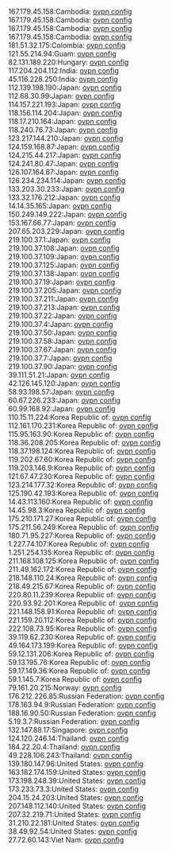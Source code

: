 167.179.45.158:Cambodia: [ovpn config](vpn/167_179_45_158.ovpn)  
167.179.45.158:Cambodia: [ovpn config](vpn/167_179_45_158.ovpn)  
167.179.45.158:Cambodia: [ovpn config](vpn/167_179_45_158.ovpn)  
167.179.45.158:Cambodia: [ovpn config](vpn/167_179_45_158.ovpn)  
181.51.32.175:Colombia: [ovpn config](vpn/181_51_32_175.ovpn)  
121.55.214.94:Guam: [ovpn config](vpn/121_55_214_94.ovpn)  
82.131.189.220:Hungary: [ovpn config](vpn/82_131_189_220.ovpn)  
117.204.204.112:India: [ovpn config](vpn/117_204_204_112.ovpn)  
45.116.228.250:India: [ovpn config](vpn/45_116_228_250.ovpn)  
112.139.198.190:Japan: [ovpn config](vpn/112_139_198_190.ovpn)  
112.68.30.99:Japan: [ovpn config](vpn/112_68_30_99.ovpn)  
114.157.221.193:Japan: [ovpn config](vpn/114_157_221_193.ovpn)  
118.156.114.204:Japan: [ovpn config](vpn/118_156_114_204.ovpn)  
118.17.210.164:Japan: [ovpn config](vpn/118_17_210_164.ovpn)  
118.240.76.73:Japan: [ovpn config](vpn/118_240_76_73.ovpn)  
123.217.144.210:Japan: [ovpn config](vpn/123_217_144_210.ovpn)  
124.159.168.87:Japan: [ovpn config](vpn/124_159_168_87.ovpn)  
124.215.44.217:Japan: [ovpn config](vpn/124_215_44_217.ovpn)  
124.241.80.47:Japan: [ovpn config](vpn/124_241_80_47.ovpn)  
126.107.164.67:Japan: [ovpn config](vpn/126_107_164_67.ovpn)  
126.234.234.114:Japan: [ovpn config](vpn/126_234_234_114.ovpn)  
133.203.30.233:Japan: [ovpn config](vpn/133_203_30_233.ovpn)  
133.32.176.212:Japan: [ovpn config](vpn/133_32_176_212.ovpn)  
14.14.35.165:Japan: [ovpn config](vpn/14_14_35_165.ovpn)  
150.249.149.222:Japan: [ovpn config](vpn/150_249_149_222.ovpn)  
153.167.66.77:Japan: [ovpn config](vpn/153_167_66_77.ovpn)  
207.65.203.229:Japan: [ovpn config](vpn/207_65_203_229.ovpn)  
219.100.37.1:Japan: [ovpn config](vpn/219_100_37_1.ovpn)  
219.100.37.108:Japan: [ovpn config](vpn/219_100_37_108.ovpn)  
219.100.37.109:Japan: [ovpn config](vpn/219_100_37_109.ovpn)  
219.100.37.125:Japan: [ovpn config](vpn/219_100_37_125.ovpn)  
219.100.37.138:Japan: [ovpn config](vpn/219_100_37_138.ovpn)  
219.100.37.19:Japan: [ovpn config](vpn/219_100_37_19.ovpn)  
219.100.37.205:Japan: [ovpn config](vpn/219_100_37_205.ovpn)  
219.100.37.211:Japan: [ovpn config](vpn/219_100_37_211.ovpn)  
219.100.37.213:Japan: [ovpn config](vpn/219_100_37_213.ovpn)  
219.100.37.22:Japan: [ovpn config](vpn/219_100_37_22.ovpn)  
219.100.37.4:Japan: [ovpn config](vpn/219_100_37_4.ovpn)  
219.100.37.50:Japan: [ovpn config](vpn/219_100_37_50.ovpn)  
219.100.37.58:Japan: [ovpn config](vpn/219_100_37_58.ovpn)  
219.100.37.67:Japan: [ovpn config](vpn/219_100_37_67.ovpn)  
219.100.37.7:Japan: [ovpn config](vpn/219_100_37_7.ovpn)  
219.100.37.90:Japan: [ovpn config](vpn/219_100_37_90.ovpn)  
39.111.51.21:Japan: [ovpn config](vpn/39_111_51_21.ovpn)  
42.126.145.120:Japan: [ovpn config](vpn/42_126_145_120.ovpn)  
58.93.198.57:Japan: [ovpn config](vpn/58_93_198_57.ovpn)  
60.67.226.233:Japan: [ovpn config](vpn/60_67_226_233.ovpn)  
60.99.168.92:Japan: [ovpn config](vpn/60_99_168_92.ovpn)  
110.15.11.224:Korea Republic of: [ovpn config](vpn/110_15_11_224.ovpn)  
112.161.170.231:Korea Republic of: [ovpn config](vpn/112_161_170_231.ovpn)  
115.95.163.90:Korea Republic of: [ovpn config](vpn/115_95_163_90.ovpn)  
118.36.208.205:Korea Republic of: [ovpn config](vpn/118_36_208_205.ovpn)  
118.37.198.124:Korea Republic of: [ovpn config](vpn/118_37_198_124.ovpn)  
119.202.67.60:Korea Republic of: [ovpn config](vpn/119_202_67_60.ovpn)  
119.203.146.9:Korea Republic of: [ovpn config](vpn/119_203_146_9.ovpn)  
121.67.47.230:Korea Republic of: [ovpn config](vpn/121_67_47_230.ovpn)  
123.214.177.32:Korea Republic of: [ovpn config](vpn/123_214_177_32.ovpn)  
125.190.42.193:Korea Republic of: [ovpn config](vpn/125_190_42_193.ovpn)  
14.43.113.160:Korea Republic of: [ovpn config](vpn/14_43_113_160.ovpn)  
14.45.98.3:Korea Republic of: [ovpn config](vpn/14_45_98_3.ovpn)  
175.210.171.27:Korea Republic of: [ovpn config](vpn/175_210_171_27.ovpn)  
175.211.56.249:Korea Republic of: [ovpn config](vpn/175_211_56_249.ovpn)  
180.71.95.227:Korea Republic of: [ovpn config](vpn/180_71_95_227.ovpn)  
1.227.74.107:Korea Republic of: [ovpn config](vpn/1_227_74_107.ovpn)  
1.251.254.135:Korea Republic of: [ovpn config](vpn/1_251_254_135.ovpn)  
211.168.108.125:Korea Republic of: [ovpn config](vpn/211_168_108_125.ovpn)  
211.49.162.172:Korea Republic of: [ovpn config](vpn/211_49_162_172.ovpn)  
218.148.110.24:Korea Republic of: [ovpn config](vpn/218_148_110_24.ovpn)  
218.49.215.67:Korea Republic of: [ovpn config](vpn/218_49_215_67.ovpn)  
220.80.11.239:Korea Republic of: [ovpn config](vpn/220_80_11_239.ovpn)  
220.93.92.201:Korea Republic of: [ovpn config](vpn/220_93_92_201.ovpn)  
221.148.158.91:Korea Republic of: [ovpn config](vpn/221_148_158_91.ovpn)  
221.159.20.112:Korea Republic of: [ovpn config](vpn/221_159_20_112.ovpn)  
222.108.73.95:Korea Republic of: [ovpn config](vpn/222_108_73_95.ovpn)  
39.119.62.230:Korea Republic of: [ovpn config](vpn/39_119_62_230.ovpn)  
49.164.173.199:Korea Republic of: [ovpn config](vpn/49_164_173_199.ovpn)  
59.12.131.206:Korea Republic of: [ovpn config](vpn/59_12_131_206.ovpn)  
59.13.195.76:Korea Republic of: [ovpn config](vpn/59_13_195_76.ovpn)  
59.17.149.36:Korea Republic of: [ovpn config](vpn/59_17_149_36.ovpn)  
59.1.145.7:Korea Republic of: [ovpn config](vpn/59_1_145_7.ovpn)  
79.161.20.215:Norway: [ovpn config](vpn/79_161_20_215.ovpn)  
176.212.226.85:Russian Federation: [ovpn config](vpn/176_212_226_85.ovpn)  
178.163.94.9:Russian Federation: [ovpn config](vpn/178_163_94_9.ovpn)  
188.16.90.50:Russian Federation: [ovpn config](vpn/188_16_90_50.ovpn)  
5.19.3.7:Russian Federation: [ovpn config](vpn/5_19_3_7.ovpn)  
132.147.88.17:Singapore: [ovpn config](vpn/132_147_88_17.ovpn)  
124.120.246.14:Thailand: [ovpn config](vpn/124_120_246_14.ovpn)  
184.22.20.4:Thailand: [ovpn config](vpn/184_22_20_4.ovpn)  
49.228.106.243:Thailand: [ovpn config](vpn/49_228_106_243.ovpn)  
139.180.147.96:United States: [ovpn config](vpn/139_180_147_96.ovpn)  
163.182.174.159:United States: [ovpn config](vpn/163_182_174_159.ovpn)  
173.198.248.39:United States: [ovpn config](vpn/173_198_248_39.ovpn)  
173.233.73.3:United States: [ovpn config](vpn/173_233_73_3.ovpn)  
204.15.24.203:United States: [ovpn config](vpn/204_15_24_203.ovpn)  
207.148.112.140:United States: [ovpn config](vpn/207_148_112_140.ovpn)  
207.32.219.71:United States: [ovpn config](vpn/207_32_219_71.ovpn)  
31.210.22.181:United States: [ovpn config](vpn/31_210_22_181.ovpn)  
38.49.92.54:United States: [ovpn config](vpn/38_49_92_54.ovpn)  
27.72.60.143:Viet Nam: [ovpn config](vpn/27_72_60_143.ovpn)  
